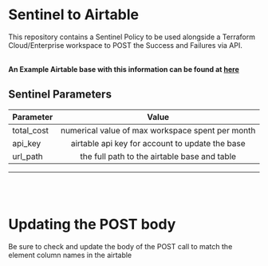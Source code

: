 # Sentinel to Airtable
This repository contains a Sentinel Policy to be used alongside a Terraform Cloud/Enterprise workspace to POST the Success and Failures via API.
<br><br>

**An Example Airtable base with this information can be found at [here](https://airtable.com/shrTh7TP7Y1twy56M)**


## Sentinel Parameters



|Parameter                    | Value           |
| :---                        |    :----:       |
| total_cost             | numerical value of max workspace spent per month          |
| api_key | airtable api key for account to update the base        | 
| url_path         | the full path to the airtable base and table           |
-------------------------------------------------------------
<br><br>
# Updating the POST body

Be sure to check and update the body of the POST call to match the element column names in the airtable


